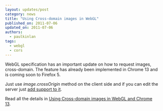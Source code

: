 ```yaml
---
layout: updates/post
category: news
title: "Using Cross-domain images in WebGL"
published_on: 2011-07-06
updated_on: 2011-07-06
authors:
  - paulkinlan
tags:
  - webgl
  - cors
---
```

<p>WebGL specification has an important update on how to request images, cross-domain. The feature has already been implemented in Chrome 13 and is coming soon to Firefox 5.</p>

<p>Just use <em>image.crossOrigin</em> method on the client side and if you can edit the server just <a href="http://enable-cors.org/">add support to it</a>.</p>

<p>Read all the details in <a href="http://blog.chromium.org/2011/07/using-cross-domain-images-in-webgl-and.html">Using Cross-domain images in WebGL and Chrome 13</a>.</p>
